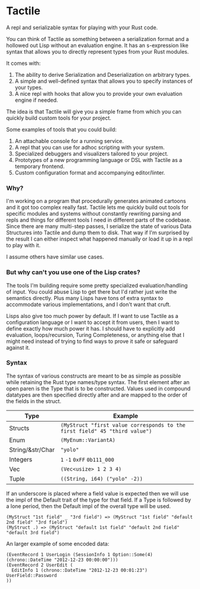 Tactile
=======

A repl and serializable syntax for playing with your Rust code.

You can think of Tactile as something between a serialization format and a hollowed out Lisp without an evaluation engine. It has an s-expression like syntax that allows you to directly represent types from your Rust modules.

It comes with:
1. The ability to derive Serialization and Deserialization on arbitrary types.
2. A simple and well-defined syntax that allows you to specify instances of your types.
3. A nice repl with hooks that allow you to provide your own evaluation engine if needed.

The idea is that Tactile will give you a simple frame from which you can quickly build custom tools for your project.

Some examples of tools that you could build:
1. An attachable console for a running service.
2. A repl that you can use for adhoc scripting with your system.
3. Specialized debuggers and visualizers tailored to your project.
4. Prototypes of a new programming language or DSL with Tactile as a temporary frontend.
5. Custom configuration format and accompanying editor/linter.

### Why?

I'm working on a program that procedurally generates animated cartoons and it got too complex really fast. Tactile lets me quickly build out tools for specific modules and systems without constantly rewriting parsing and repls and things for different tools I need in different parts of the codebase. Since there are many multi-step passes, I serialize the state of various Data Structures into Tactile and dump them to disk. That way if I'm surprised by the result I can either inspect what happened manually or load it up in a repl to play with it.

I assume others have similar use cases.

### But why can't you use one of the Lisp crates?

The tools I'm building require some pretty specialized evaluation/handling of input. You could abuse Lisp to get there but I'd rather just write the semantics directly. Plus many Lisps have tons of extra syntax to accommodate various implementations, and I don't want that cruft.

Lisps also give too much power by default. If I want to use Tactile as a configuration language or I want to accept it from users, then I want to define exactly how much power it has. I should have to explicitly add evaluation, loops/recursion, Turing Completeness, or anything else that I might need instead of trying to find ways to prove it safe or safeguard against it.

### Syntax

The syntax of various constructs are meant to be as simple as possible while retaining the Rust type names/type syntax. The first element after an open paren is the Type that is to be constructed. Values used in compound datatypes are then specified directly after and are mapped to the order of the fields in the struct.

|Type | Example |
|--|--|
| Structs | `(MyStruct "first value corresponds to the first field" 45 "third value")` |
| Enum | `(MyEnum::VariantA)`|
| String/&str/Char | `"yolo"` |
| Integers | `1` `-1` `0xFF` `0b111_000` |
| Vec | `(Vec<usize> 1 2 3 4)` |
| Tuple | `((String, i64) ("yolo" -2))` |


If an underscore is placed where a field value is expected then we will use the impl of the Default trait of the type for that field. If a Type is followed by a lone period, then the Default impl of the overall type will be used.

```
(MyStruct "1st field" _ "3rd field") => (MyStruct "1st field" "default 2nd field" "3rd field")
(MyStruct .) => (MyStruct "default 1st field" "default 2nd field" "default 3rd field")
```

An larger example of some encoded data:

```
(EventRecord 1 UserLogin (SessionInfo 1 Option::Some(4) (chrono::DateTime "2012-12-23 00:00:00")))
(EventRecord 2 UserEdit (
  EditInfo 1 (chrono::DateTime "2012-12-23 00:01:23") UserField::Password
))
```
